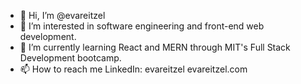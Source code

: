 - 👋 Hi, I’m @evareitzel
- 👀 I’m interested in software engineering and front-end web development.
- 🌱 I’m currently learning React and MERN through MIT's Full Stack Development bootcamp.
- 📫 How to reach me 
     LinkedIn: evareitzel
     evareitzel.com

<!---
evareitzel/evareitzel is a ✨ special ✨ repository because its `README.md` (this file) appears on your GitHub profile.
You can click the Preview link to take a look at your changes.

- 💞️ I’m looking to collaborate on ...
--->
